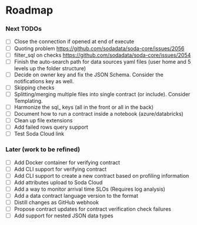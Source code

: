 # Roadmap

### Next TODOs
* [ ] Close the connection if opened at end of execute
* [ ] Quoting problem https://github.com/sodadata/soda-core/issues/2056
* [ ] filter_sql on checks https://github.com/sodadata/soda-core/issues/2054
* [ ] Finish the auto-search path for data sources yaml files (user home and 5 levels up the folder structure)
* [ ] Decide on owner key and fix the JSON Schema.  Consider the notifications key as well.
* [ ] Skipping checks
* [ ] Splitting/merging multiple files into single contract (or include).  Consider Templating.
* [ ] Harmonize the sql_ keys (all in the front or all in the back)
* [ ] Document how to run a contract inside a notebook (azure/databricks)
* [ ] Clean up file extensions
* [ ] Add failed rows query support
* [ ] Test Soda Cloud link

### Later (work to be refined)
* [ ] Add Docker container for verifying contract
* [ ] Add CLI support for verifying contract
* [ ] Add CLI support to create a new contract based on profiling information
* [ ] Add attributes upload to Soda Cloud
* [ ] Add a way to monitor arrival time SLOs (Requires log analysis)
* [ ] Add a data contract language version to the format
* [ ] Distill changes as GitHub webhook
* [ ] Propose contract updates for contract verification check failures
* [ ] Add support for nested JSON data types
